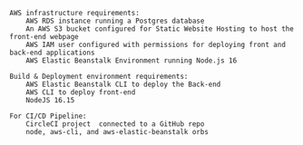     AWS infrastructure requirements:
		AWS RDS instance running a Postgres database
		An AWS S3 bucket configured for Static Website Hosting to host the front-end webpage
    	AWS IAM user configured with permissions for deploying front and back-end applications
    	AWS Elastic Beanstalk Environment running Node.js 16

    Build & Deployment environment requirements:
    	AWS Elastic Beanstalk CLI to deploy the Back-end
		AWS CLI to deploy front-end
    	NodeJS 16.15

    For CI/CD Pipeline:
    	CircleCI project  connected to a GitHub repo
    	node, aws-cli, and aws-elastic-beanstalk orbs
